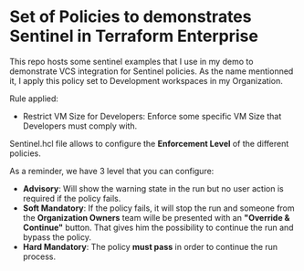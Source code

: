 # Set of Policies to demonstrates Sentinel in Terraform Enterprise

This repo hosts some sentinel examples that I use in my demo to demonstrate VCS integration for Sentinel policies.
As the name mentionned it, I apply this policy set to Development workspaces in my Organization.

Rule applied:

- Restrict VM Size for Developers: Enforce some specific VM Size that Developers must comply with. 

Sentinel.hcl file allows to configure the **Enforcement Level** of the different policies.

As a reminder, we have 3 level that you can configure:
- **Advisory**: Will show the warning state in the run but no user action is required if the policy fails.
- **Soft Mandatory**: If the policy fails, it will stop the run and someone from the **Organization Owners** team wille be presented with an **"Override & Continue"** button. That gives him the possibility to continue the run and bypass the policy.
- **Hard Mandatory**: The policy **must pass** in order to continue the run process. 